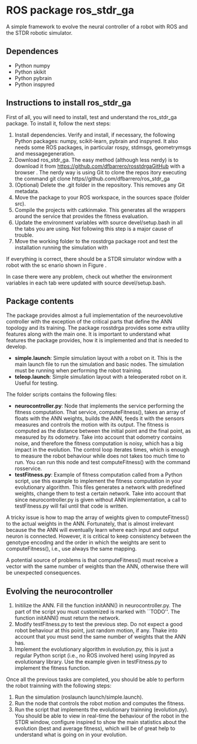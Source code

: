 # ROS package ros_stdr_ga
A simple framework to evolve the neural controller of a robot with ROS and the STDR robotic simulator.

## Dependences 
* Python numpy
* Python skikit
* Python pybrain
* Python inspyred

## Instructions to install ros_stdr_ga
First of all, you will need to install, test and understand the ros_stdr_ga package. To install it, follow the next steps:

1. Install dependencies. Verify and install, if necessary, the following Python packages: numpy, scikit-learn, pybrain and inspyred. It also needs some ROS packages, in particular rospy, stdmsgs, geometrymsgs and messagegeneration.
2. Download ros_stdr_ga. The easy method (although less nerdy) is to download it from https://github.com/dfbarrero/rosstdrgaGitHub with a browser . The nerdy way is using Git to clone the repos itory executing the command git clone https//github.com/dfbarrero/ros_stdr_ga
3. (Optional) Delete the .git folder in the repository. This removes any Git metadata.
4. Move the package to your ROS workspace, in the sources space (folder src).
5. Compile the projects with catkinmake. This generates all the wrappers around the service that provides the fitness evaluation.
6. Update the environment variables with source devel/setup.bash in all the tabs you are using. Not following this step is a major cause of trouble.
7. Move the working folder to the rosstdrga package root and test the installation running the simulation with

If everything is correct, there should be a STDR simulator window with a robot with the sc
enario shown in Figure .

In case there were any problem, check out whether the environment variables in each tab were updated with source devel/setup.bash.

## Package contents
The package provides almost a full implementation of the neuroevolutive controller with the exception of the critical parts that define the ANN topology and its training. The package rosstdrga provides some extra utility features along with the main one. It is important to understand what features the package provides, how it is implemented and that is needed to develop.

* **simple.launch**: Simple simulation layout with a robot on it. This is the main launch file to run the simulation and basic nodes. The simulation must be running when performing the robot training.
* **teleop.launch**: Simple simulation layout with a teleoperated robot on it. Useful for testing.

The folder scripts contains the following files:

* **neurocontroller.py**: Node that implements the service performing the fitness computation. That service, computeFitness(), takes an array of floats with the ANN weights, builds the ANN, feeds it with the sensors measures and controls the motion with its output. The fitness is computed as the distance between the initial point and the final point, as measured by its odometry. Take into account that odometry contains noise, and therefore the fitness computation is noisy, which has a big impact in the evolution. The control loop iterates  times, which is enough to measure the robot behaviour while does not takes too much time to run. You can run this node and test computeFitness() with the command rosservice.
* **testFitness.py**: Example of fitness computation called from a Python script, use this example to implement the fitness computation in your evolutionary algorithm. This files generates a network with predefined weights, change them to test a certain network. Take into account that since neurocontroller.py is given without ANN implementation, a call to testFitness.py will fail until that code is written.

A tricky issue is how to map the array of weights given to computeFitness() to the actual weights in the ANN. Fortunately, that is almost irrelevant because the the ANN will eventually learn where each input and output neuron is connected. However, it is critical to keep consistency between the genotype encoding and the order in which the weights are sent to computeFitness(), i.e., use always the same mapping.

A potential source of problems is that computeFitness() must receive a vector with the same number of weights than the ANN, otherwise there will be unexpected consequences.

## Evolving the neurocontroller

1. Initilize the ANN. Fill the function initANN() in neurocontroller.py. The part of the script you must customized is marked with ``TODO''. The function initANN() must return the network.
2. Modify testFitness.py to test the previous step. Do not expect a good robot behaviour at this point, just random motion, if any. Thake into account that you must send the same number of weights that the ANN has.
3. Implement the evolutionary algorithm in evolution.py, this is just a regular Python script (i.e., no ROS involved here) using Inpyred as evolutionary library. Use the example given in testFitness.py to implement the fitness function.

Once all the previous tasks are completed, you should be able to perform the robot trainning with the following steps:

1. Run the simulation (roslaunch launch/simple.launch).
2. Run the node that controls the robot motion and computes the fitness.
3. Run the script that implements the evolutionary trainning (evolution.py). You should be able to view in real-time the behaviour of the robot in the STDR window, configure inspired to show the main statistics about the evolution (best and average fitness), which will be of great help to understand what is going on in your evolution.
